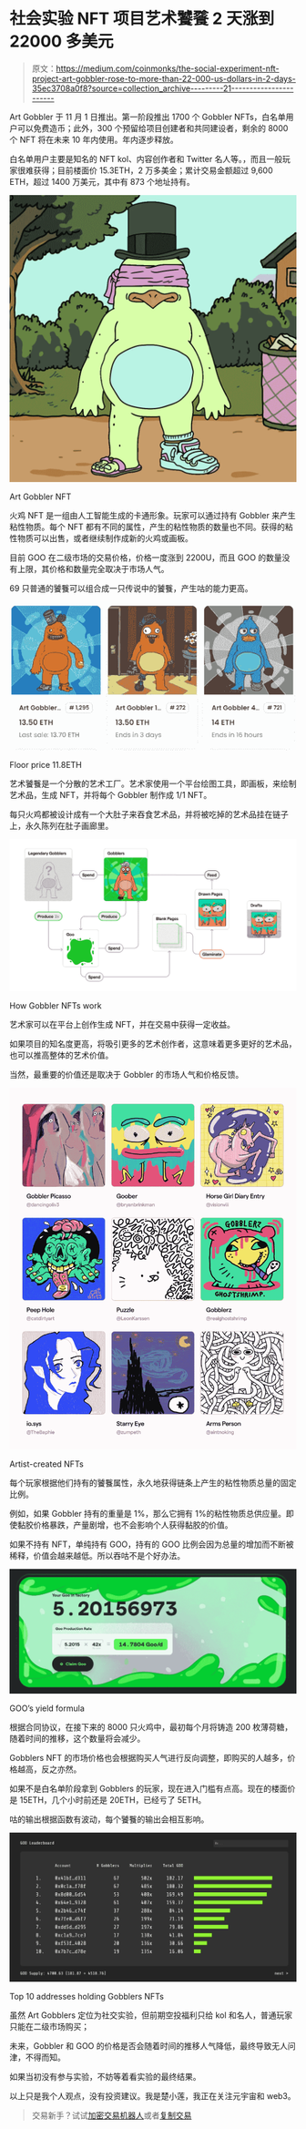 # 社会实验 NFT 项目艺术饕餮 2 天涨到 22000 多美元

> 原文：<https://medium.com/coinmonks/the-social-experiment-nft-project-art-gobbler-rose-to-more-than-22-000-us-dollars-in-2-days-35ec3708a0f8?source=collection_archive---------21----------------------->

Art Gobbler 于 11 月 1 日推出。第一阶段推出 1700 个 Gobbler NFTs，白名单用户可以免费造币；此外，300 个预留给项目创建者和共同建设者，剩余的 8000 个 NFT 将在未来 10 年内使用。年内逐步释放。

白名单用户主要是知名的 NFT kol、内容创作者和 Twitter 名人等。，而且一般玩家很难获得；目前楼面价 15.3ETH，2 万多美金；累计交易金额超过 9,600 ETH，超过 1400 万美元，其中有 873 个地址持有。

![](img/b1dd5fc76f4ae1def1726628ef9143cb.png)

Art Gobbler NFT

火鸡 NFT 是一组由人工智能生成的卡通形象。玩家可以通过持有 Gobbler 来产生粘性物质。每个 NFT 都有不同的属性，产生的粘性物质的数量也不同。获得的粘性物质可以出售，或者继续制作成新的火鸡或画板。

目前 GOO 在二级市场的交易价格，价格一度涨到 2200U，而且 GOO 的数量没有上限，其价格和数量完全取决于市场人气。

69 只普通的饕餮可以组合成一只传说中的饕餮，产生咕的能力更高。

![](img/d0f166423b3b38f23610f8d7609c370a.png)

Floor price 11.8ETH

艺术饕餮是一个分散的艺术工厂。艺术家使用一个平台绘图工具，即画板，来绘制艺术品，生成 NFT，并将每个 Gobbler 制作成 1/1 NFT。

每只火鸡都被设计成有一个大肚子来吞食艺术品，并将被吃掉的艺术品挂在链子上，永久陈列在肚子画廊里。

![](img/b20fd6ec5d3a9180404df710f22ba232.png)

How Gobbler NFTs work

艺术家可以在平台上创作生成 NFT，并在交易中获得一定收益。

如果项目的知名度更高，将吸引更多的艺术创作者，这意味着更多更好的艺术品，也可以推高整体的艺术价值。

当然，最重要的价值还是取决于 Gobbler 的市场人气和价格反馈。

![](img/e2494fc0dd037cc7a6a1e621276976a2.png)

Artist-created NFTs

每个玩家根据他们持有的饕餮属性，永久地获得链条上产生的粘性物质总量的固定比例。

例如，如果 Gobbler 持有的重量是 1%，那么它拥有 1%的粘性物质总供应量。即使黏胶价格暴跌，产量剧增，也不会影响个人获得黏胶的价值。

如果不持有 NFT，单纯持有 GOO，持有的 GOO 比例会因为总量的增加而不断被稀释，价值会越来越低。所以吞咕不是个好办法。

![](img/1bee270262efbb216da1905edb4fb702.png)

GOO’s yield formula

根据合同协议，在接下来的 8000 只火鸡中，最初每个月将铸造 200 枚薄荷糖，随着时间的推移，这个数量将会减少。

Gobblers NFT 的市场价格也会根据购买人气进行反向调整，即购买的人越多，价格越高，反之亦然。

如果不是白名单阶段拿到 Gobblers 的玩家，现在进入门槛有点高。现在的楼面价是 15ETH，几个小时前还是 20ETH，已经亏了 5ETH。

咕的输出根据函数有波动，每个饕餮的输出会相互影响。

![](img/be507a4d8857d2241e5ae5c45b0e6848.png)

Top 10 addresses holding Gobblers NFTs

虽然 Art Gobblers 定位为社交实验，但前期空投福利只给 kol 和名人，普通玩家只能在二级市场购买；

未来，Gobbler 和 GOO 的价格是否会随着时间的推移人气降低，最终导致无人问津，不得而知。

如果当初没有参与实验，不妨等着看实验的最终结果。

以上只是我个人观点，没有投资建议。我是楚小莲，我正在关注元宇宙和 web3。

> 交易新手？试试[加密交易机器人](/coinmonks/crypto-trading-bot-c2ffce8acb2a)或者[复制交易](/coinmonks/top-10-crypto-copy-trading-platforms-for-beginners-d0c37c7d698c)